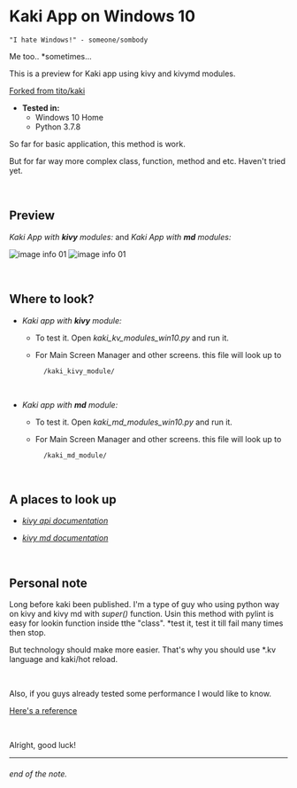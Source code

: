 # Kaki App on Windows 10

    "I hate Windows!" - someone/sombody

Me too.. *sometimes...

This is a preview for Kaki app using kivy and kivymd modules.

<a href="https://github.com/tito/kaki">Forked from tito/kaki</a>

- __Tested in:__
    - Windows 10 Home
    - Python 3.7.8

So far for basic application, this method is work.

But for far way more complex class, function, method and etc. Haven't tried yet.

<br>

## Preview

*Kaki App with __kivy__ modules:* and *Kaki App with __md__ modules:*

![image info 01](/documentation/kaki-app-kv-modules.gif) ![image info 01](/documentation/kaki-app-md-modules.gif)

<br>

## Where to look?

- *Kaki app with __kivy__ module:*

    - To test it. Open *kaki_kv_modules_win10.py* and run it.
    - For Main Screen Manager and other screens. this file will look up to
        
            /kaki_kivy_module/

<br>

- *Kaki app with __md__ module:*

    - To test it. Open *kaki_md_modules_win10.py* and run it.
    - For Main Screen Manager and other screens. this file will look up to
        
            /kaki_md_module/

<br>

## A places to look up

- <a href="https://kivy.org/doc/stable/api-kivy.html">*kivy api documentation*</a>

- <a href="https://kivymd.readthedocs.io/en/latest/">*kivy md documentation*</a>

<br>

## Personal note

Long before kaki been published. I'm a type of guy who using python way on kivy and kivy md with *super()* function. Usin this method with pylint is easy for lookin function inside tthe "class". *test it, test it till fail many times then stop.

But technology should make more easier. That's why you should use *.kv language and kaki/hot reload.

<br>

Also, if you guys already tested some performance I would like to know.

<a href="https://medium.com/swlh/flutter-vs-react-native-vs-native-deep-performance-comparison-990b90c11433">Here's a reference</a>

<br>

Alright, good luck!

___

###### end of the note.